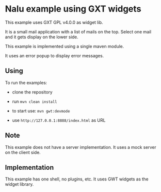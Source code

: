 # Nalu example using GXT widgets
This example uses GXT GPL v4.0.0 as widget lib.

It is a small mail application with a list of mails on the top. Select one mail and it gets display on the lower side.

This example is implemented using a single maven module.

It uses an error popup to display error messages.

## Using
To run the examples:

* clone the repository

* run `mvn clean install`

* to start use: `mvn gwt:devmode`

* use  `http://127.0.0.1:8888/index.html` as URL

## Note
This example does not have a server implementation. It uses a mock server on the client side.

## Implementation
This example has one shell, no plugins, etc. It uses GWT widgets as the widget library.
